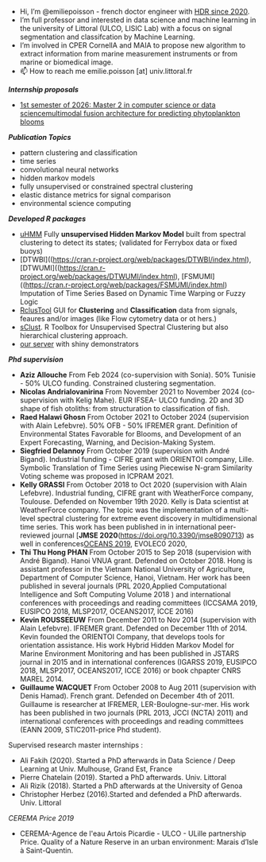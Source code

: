 - Hi, I’m @emiliepoisson - french doctor engineer with [HDR since 2020](https://hal.archives-ouvertes.fr/tel-03059280).
- I’m full professor and interested in data science and machine learning in the university of Littoral (ULCO, LISIC Lab) with a focus on signal segmentation and classifcation by Machine Learning.
- I’m involved in CPER CornelIA and MAIA to propose new algorithm to extract information from marine measurement instruments or from marine or biomedical image. 
- 📫 How to reach me emilie.poisson [at] univ.littoral.fr

***Internship proposals***
- [1st semester of 2026: Master 2 in computer science or data sciencemultimodal fusion architecture for predicting phytoplankton blooms](internship1_2026.pdf)

***Publication Topics***
- pattern clustering and classification
- time series
- convolutional neural networks
- hidden markov models
- fully unsupervised or constrained spectral clustering
- elastic distance metrics for signal comparison
- environmental science computing

***Developed R packages***
- [uHMM](https://cran.r-project.org/web/packages/uHMM/index.html) Fully **unsupervised Hidden Markov Model** built from spectral clustering to detect its states; (validated for Ferrybox data or fixed buoys)
- [DTWBI]((https://cran.r-project.org/web/packages/DTWBI/index.html), [DTWUMI]((https://cran.r-project.org/web/packages/DTWUMI/index.html), [FSMUMI]((https://cran.r-project.org/web/packages/FSMUMI/index.html) Imputation of Time Series Based on Dynamic Time Warping or Fuzzy Logic
- [RclusTool](https://cran.r-project.org/web/packages/RclusTool/index.html) GUI for **Clustering** and **Classification** data from signals, feaures and/or images (like Flow cytometry data or ot hers.)
- [sClust](https://cran.r-project.org/web/packages/sClust/index.html). R Toolbox for Unsupervised Spectral Clustering but also hierarchical clustering approach. 
- [our server](mawenzi.univ-littoral.fr) with shiny demonstrators 

***Phd supervision***
- **Aziz Allouche** From Feb 2024 (co-supervision with Sonia). 50% Tunisie - 50% ULCO funding. 
Constrained clustering segmentation.
- **Nicolas Andrialovanirina** From November 2021 to November 2024 (co-supervision with Kelig Mahe). EUR IFSEA- ULCO funding. 
2D and 3D shape of fish otoliths: from structuration to classification of fish.
- **Raed Halawi Ghosn** From October 2021 to October 2024  (supervision with Alain Lefebvre). 50% OFB - 50% IFREMER grant.
Definition of Environmental States Favorable for Blooms, and Development of an Expert Forecasting, Warning, and Decision-Making System.
- **Siegfried Delannoy** From October 2019 (supervision with André Bigand). Industrial funding - CIFRE grant with ORIENTOI company, Lille. 
Symbolic Translation of Time Series using Piecewise N-gram Similarity Voting scheme was proposed in ICPRAM 2021. 
- **Kelly GRASSI** From October 2018 to Oct 2020 (supervision with Alain Lefebvre). Industrial funding, CIFRE grant with WeatherForce company, Toulouse. Defended on November 19th 2020. Kelly is Data scientist at WeatherForce company.
The topic was the implementation of a multi-level spectral clustering for extreme event discovery in multidimensional time series. This work has been published in  in international peer-reviewed journal [**JMSE 2020**(https://doi.org/10.3390/jmse8090713)
as well in conferences[OCEANS 2019](https://ieeexplore.ieee.org/document/8867261), EVOLEC0 2020, 
- **Thi Thu Hong PHAN** From October 2015 to Sep 2018 (supervision with André Bigand). Hanoi VNUA grant. Defended on October 2018. Hong is assistant professor in the Vietnam National University of Agriculture, Department of Computer Science, Hanoi, Vietnam. 
Her work has been published in several journals (PRL 2020,Applied Computational Intelligence and Soft Computing Volume 2018  ) and international conferences with proceedings and reading committees (ICCSAMA 2019, EUSIPCO 2018, MLSP2017, OCEANS2017, ICCE 2016)
- **Kevin ROUSSEEUW** From December 2011 to Nov 2014 (supervision with Alain Lefebvre). IFREMER grant. Defended on December 11th of 2014. Kevin founded the ORIENTOI Company, that develops tools for orientation assistance. 
His work Hybrid Hidden Markov Model for Marine Environment Monitoring and has been published in JSTARS journal in 2015 and in international conferences (IGARSS 2019, EUSIPCO 2018, MLSP2017, OCEANS2017, ICCE 2016) or book chpapter CNRS MAREL 2014.
- **Guillaume WACQUET** From October 2008 to Aug 2011 (supervision with Denis Hamad). French grant. Defended on December 4th of 2011. Guillaume is researcher at IFREMER, LER-Boulogne-sur-mer. 
His work has been published in two journals (PRL 2013,  JCCI (NCTA) 2011) and international conferences with proceedings and reading committees (EANN 2009, STIC2011-price Phd student).

Supervised research master internships : 
- Ali Fakih (2020). Started a PhD afterwards in Data Science / Deep Learning at Univ. Mulhouse, Grand Est, France
- Pierre Chatelain (2019). Started a PhD afterwards. Univ. Littoral
- Ali Rizik (2018). Started a PhD afterwards at the University of Genoa
- Christopher Herbez (2016).Started and defended a PhD afterwards. Univ. Littoral

*CEREMA Price 2019* 
- CEREMA-Agence de l'eau Artois Picardie - ULCO - ULille partnership Price. 
Quality of a Nature Reserve in an urban environment: Marais d’Isle à Saint-Quentin.


<!---
emiliepoisson/emiliepoisson is a ✨ special ✨ repository because its `README.md` (this file) appears on your GitHub profile.
You can click the Preview link to take a look at your changes.
--->
